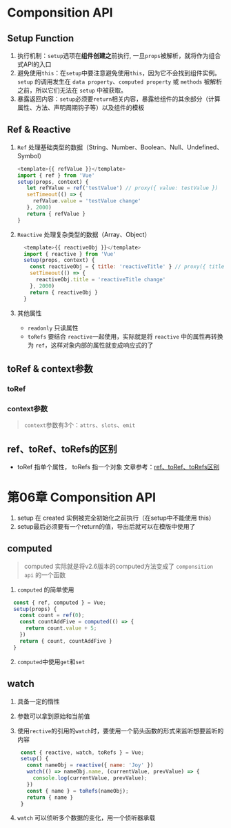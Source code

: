# Componsition API

## Setup Function

1. 执行机制：`setup`选项在**组件创建之**前执行, 一旦`props`被解析，就将作为组合式API的入口
2. 避免使用`this`：在`setup`中要注意避免使用`this`，因为它不会找到组件实例。`setup` 的调用发生在 `data property`、`computed property` 或 `methods` 被解析之前，所以它们无法在 `setup` 中被获取。
3. 暴露返回内容：`setup`必须要`return`相关内容，暴露给组件的其余部分（计算属性、方法、声明周期钩子等）以及组件的模板

## Ref & Reactive

1. `Ref` 处理基础类型的数据（String、Number、Boolean、Null、Undefined、Symbol）

   ```javascript
   <template>{{ refValue }}</template>
   import { ref } from 'Vue'
   setup(props, context) {
      let refValue = ref('testValue') // proxy({ value: testValue })
      setTimeout(() => {
        refValue.value = 'testValue change'
      }, 2000)
      return { refValue }
   }
   ```

2. `Reactive` 处理复杂类型的数据（Array、Object）

    ```javascript
      <template>{{ reactiveObj }}</template>
      import { reactive } from 'Vue'
      setup(props, context) {
        const reactiveObj = { title: 'reactiveTitle' } // proxy({ title: 'reativeTitle' })
        setTimeout(() => {
          reactiveObj.title = 'reactiveTitle change'
        }, 2000)
        return { reactiveObj }
      }
    ```

3. 其他属性
   + `readonly` 只读属性
   + `toRefs` 要结合 `reactive`一起使用，实际就是将 `reactive` 中的属性再转换为 `ref`，这样对象内部的属性就变成响应式的了

## toRef & context参数

### toRef

### context参数

> `context`参数有3个：`attrs`、`slots`、`emit`

## ref、toRef、toRefs的区别

+ toRef 指单个属性， toRefs 指一个对象
文章参考：[ref、toRef、toRefs区别](https://www.jianshu.com/p/0c6ad50a9055)

# 第06章 Componsition API

1. setup 在 created 实例被完全初始化之前执行（在setup中不能使用 this）
2. setup最后必须要有一个return的值，导出后就可以在模版中使用了

## computed

> computed 实际就是将v2.6版本的computed方法变成了 `componsition api` 的一个函数  

1. `computed` 的简单使用

```javascript
  const { ref, computed } = Vue;
  setup(props) {
    const count = ref(0);
    const countAddFive = computed(() => {
      return count.value + 5;
    })
    return { count, countAddFive }
  }
```

2. `computed`中使用`get`和`set`

## watch

1. 具备一定的惰性
2. 参数可以拿到原始和当前值
3. 使用`rective`的引用的`watch`时，要使用一个箭头函数的形式来监听想要监听的内容

   ```javascript
    const { reactive, watch, toRefs } = Vue;
    setup() {
      const nameObj = reactive({ name: 'Joy' })
      watch(() => nameObj.name, (currentValue, prevValue) => {
        console.log(currentValue, prevValue);
      })
      const { name } = toRefs(nameObj);
      return { name }
    }
   ```

4. `watch` 可以侦听多个数据的变化，用一个侦听器承载
